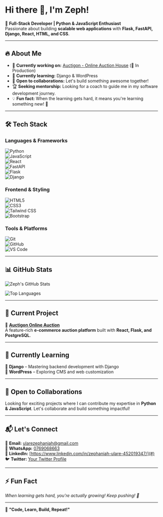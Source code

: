 # Hi there 👋, I'm Zeph!  

🚀 **Full-Stack Developer | Python & JavaScript Enthusiast**  
Passionate about building **scalable web applications** with **Flask, FastAPI, Django, React, HTML, and CSS**.  

---

## 🔥 About Me  
- 🎯 **Currently working on:** [Auctigon - Online Auction House](https://github.com/zeph254/Auctigon-online-auction) (🚧 In Production)  
- 🌱 **Currently learning:** Django & WordPress  
- 🤝 **Open to collaborations:** Let's build something awesome together!  
- 🏆 **Seeking mentorship:** Looking for a coach to guide me in my software development journey.  
- 💡 **Fun fact:** When the learning gets hard, it means you're learning something new! 🚀  

---

## 🛠️ Tech Stack  

### Languages & Frameworks  
![Python](https://img.shields.io/badge/Python-3776AB?style=for-the-badge&logo=python&logoColor=white)  
![JavaScript](https://img.shields.io/badge/JavaScript-F7DF1E?style=for-the-badge&logo=javascript&logoColor=black)  
![React](https://img.shields.io/badge/React-61DAFB?style=for-the-badge&logo=react&logoColor=black)  
![FastAPI](https://img.shields.io/badge/FastAPI-009688?style=for-the-badge&logo=fastapi&logoColor=white)  
![Flask](https://img.shields.io/badge/Flask-000000?style=for-the-badge&logo=flask&logoColor=white)  
![Django](https://img.shields.io/badge/Django-092E20?style=for-the-badge&logo=django&logoColor=white)  

### Frontend & Styling  
![HTML5](https://img.shields.io/badge/HTML5-E34F26?style=for-the-badge&logo=html5&logoColor=white)  
![CSS3](https://img.shields.io/badge/CSS3-1572B6?style=for-the-badge&logo=css3&logoColor=white)  
![Tailwind CSS](https://img.shields.io/badge/Tailwind_CSS-38B2AC?style=for-the-badge&logo=tailwind-css&logoColor=white)  
![Bootstrap](https://img.shields.io/badge/Bootstrap-7952B3?style=for-the-badge&logo=bootstrap&logoColor=white)  

### Tools & Platforms  
![Git](https://img.shields.io/badge/Git-F05032?style=for-the-badge&logo=git&logoColor=white)  
![GitHub](https://img.shields.io/badge/GitHub-181717?style=for-the-badge&logo=github&logoColor=white)  
![VS Code](https://img.shields.io/badge/VS_Code-007ACC?style=for-the-badge&logo=visual-studio-code&logoColor=white)  

---

## 📊 GitHub Stats  

![Zeph's GitHub Stats](https://github-readme-stats.vercel.app/api?username=zeph254&show_icons=true&theme=tokyonight)  

![Top Languages](https://github-readme-stats.vercel.app/api/top-langs/?username=zeph254&layout=compact&theme=tokyonight)  

---

## 🔭 Current Project  

🚧 **[Auctigon Online Auction](https://github.com/zeph254/Auctigon-online-auction)**  
A feature-rich **e-commerce auction platform** built with **React, Flask, and PostgreSQL**.  

---

## 🌱 Currently Learning  

📌 **Django** – Mastering backend development with Django  
📌 **WordPress** – Exploring CMS and web customization  

---

## 🤝 Open to Collaborations  

Looking for exciting projects where I can contribute my expertise in **Python & JavaScript**. Let's collaborate and build something impactful!  

---

## 📬 Let's Connect  

📧 **Email:** [ularezephaniah@gmail.com](mailto:ularezephaniah@gmail.com)  
💬 **WhatsApp:** [0769068663](https://wa.me/254769068663)  
🔗 **LinkedIn:** [https://www.linkedin.com/in/zephaniah-ulare-452019347/](#)  
🐦 **Twitter:** [Your Twitter Profile](#)  

---

## ⚡ Fun Fact  

_When learning gets hard, you're actually growing! Keep pushing! 🚀_  

---

💙 **"Code, Learn, Build, Repeat!"**  
